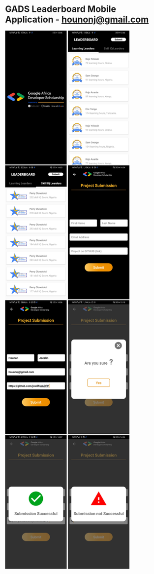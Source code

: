 # GADS Leaderboard Mobile Application - hounonj@gmail.com

<img src="./images/1.jpg" alt="drawing" width="200"/>
<img src="./images/2.jpg" alt="drawing" width="200"/>
<img src="./images/3.jpg" alt="drawing" width="200"/>
<img src="./images/4.1.jpg" alt="drawing" width="200"/>
<img src="./images/4.jpg" alt="drawing" width="200"/>
<img src="./images/5.jpg" alt="drawing" width="200"/>
<img src="./images/6.jpg" alt="drawing" width="200"/>
<img src="./images/7.jpg" alt="drawing" width="200"/>
